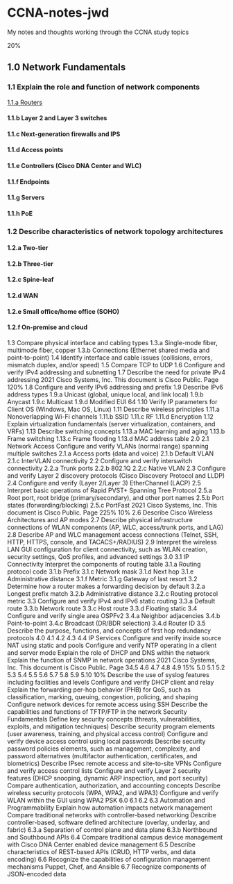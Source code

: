 # CCNA-notes-jwd
My notes and thoughts working through the CCNA study topics

20%
## 1.0 Network Fundamentals
### 1.1 Explain the role and function of network components
[1.1.a Routers](1.1a-routers)
#### 1.1.b Layer 2 and Layer 3 switches
#### 1.1.c Next-generation firewalls and IPS
#### 1.1.d Access points
#### 1.1.e Controllers (Cisco DNA Center and WLC)
#### 1.1.f Endpoints
#### 1.1.g Servers
#### 1.1.h PoE
### 1.2 Describe characteristics of network topology architectures
#### 1.2.a Two-tier
#### 1.2.b Three-tier
#### 1.2.c Spine-leaf
#### 1.2.d WAN
#### 1.2.e Small office/home office (SOHO)
#### 1.2.f On-premise and cloud
1.3 Compare physical interface and cabling types
1.3.a Single-mode fiber, multimode fiber, copper
1.3.b Connections (Ethernet shared media and point-to-point)
1.4 Identify interface and cable issues (collisions, errors, mismatch duplex, and/or speed)
1.5 Compare TCP to UDP
1.6 Configure and verify IPv4 addressing and subnetting
1.7 Describe the need for private IPv4 addressing
2021 Cisco Systems, Inc. This document is Cisco Public.
Page 120%
1.8 Configure and verify IPv6 addressing and prefix
1.9 Describe IPv6 address types
1.9.a Unicast (global, unique local, and link local)
1.9.b Anycast
1.9.c Multicast
1.9.d Modified EUI 64
1.10 Verify IP parameters for Client OS (Windows, Mac OS, Linux)
1.11 Describe wireless principles
1.11.a Nonoverlapping Wi-Fi channels
1.11.b SSID
1.11.c RF
1.11.d Encryption
1.12 Explain virtualization fundamentals (server virtualization, containers, and VRFs)
1.13 Describe switching concepts
1.13.a MAC learning and aging
1.13.b Frame switching
1.13.c Frame flooding
1.13.d MAC address table
2.0
2.1 Network Access
Configure and verify VLANs (normal range) spanning multiple switches
2.1.a Access ports (data and voice)
2.1.b Default VLAN
2.1.c InterVLAN connectivity
2.2 Configure and verify interswitch connectivity
2.2.a Trunk ports
2.2.b 802.1Q
2.2.c Native VLAN
2.3 Configure and verify Layer 2 discovery protocols (Cisco Discovery Protocol and LLDP)
2.4 Configure and verify (Layer 2/Layer 3) EtherChannel (LACP)
2.5 Interpret basic operations of Rapid PVST+ Spanning Tree Protocol
2.5.a Root port, root bridge (primary/secondary), and other port names
2.5.b Port states (forwarding/blocking)
2.5.c PortFast
2021 Cisco Systems, Inc. This document is Cisco Public.
Page 225%
10%
2.6 Describe Cisco Wireless Architectures and AP modes
2.7 Describe physical infrastructure connections of WLAN components (AP, WLC,
access/trunk ports, and LAG)
2.8 Describe AP and WLC management access connections (Telnet, SSH, HTTP, HTTPS,
console, and TACACS+/RADIUS)
2.9 Interpret the wireless LAN GUI configuration for client connectivity, such as WLAN
creation, security settings, QoS profiles, and advanced settings
3.0
3.1 IP Connectivity
Interpret the components of routing table
3.1.a Routing protocol code
3.1.b Prefix
3.1.c Network mask
3.1.d Next hop
3.1.e Administrative distance
3.1.f Metric
3.1.g Gateway of last resort
3.2 Determine how a router makes a forwarding decision by default
3.2.a Longest prefix match
3.2.b Administrative distance
3.2.c Routing protocol metric
3.3 Configure and verify IPv4 and IPv6 static routing
3.3.a Default route
3.3.b Network route
3.3.c Host route
3.3.d Floating static
3.4 Configure and verify single area OSPFv2
3.4.a Neighbor adjacencies
3.4.b Point-to-point
3.4.c Broadcast (DR/BDR selection)
3.4.d Router ID
3.5 Describe the purpose, functions, and concepts of first hop redundancy protocols
4.0
4.1
4.2
4.3
4.4 IP Services
Configure and verify inside source NAT using static and pools
Configure and verify NTP operating in a client and server mode
Explain the role of DHCP and DNS within the network
Explain the function of SNMP in network operations
2021 Cisco Systems, Inc. This document is Cisco Public.
Page 34.5
4.6
4.7
4.8
4.9
15%
5.0
5.1
5.2
5.3
5.4
5.5
5.6
5.7
5.8
5.9
5.10
10%
Describe the use of syslog features including facilities and levels
Configure and verify DHCP client and relay
Explain the forwarding per-hop behavior (PHB) for QoS, such as classification, marking,
queuing, congestion, policing, and shaping
Configure network devices for remote access using SSH
Describe the capabilities and functions of TFTP/FTP in the network
Security Fundamentals
Define key security concepts (threats, vulnerabilities, exploits, and mitigation
techniques)
Describe security program elements (user awareness, training, and physical access
control)
Configure and verify device access control using local passwords
Describe security password policies elements, such as management, complexity, and
password alternatives (multifactor authentication, certificates, and biometrics)
Describe IPsec remote access and site-to-site VPNs
Configure and verify access control lists
Configure and verify Layer 2 security features (DHCP snooping, dynamic ARP inspection,
and port security)
Compare authentication, authorization, and accounting concepts
Describe wireless security protocols (WPA, WPA2, and WPA3)
Configure and verify WLAN within the GUI using WPA2 PSK
6.0
6.1
6.2
6.3 Automation and Programmability
Explain how automation impacts network management
Compare traditional networks with controller-based networking
Describe controller-based, software defined architecture (overlay, underlay, and fabric)
6.3.a Separation of control plane and data plane
6.3.b Northbound and Southbound APIs
6.4 Compare traditional campus device management with Cisco DNA Center enabled device
management
6.5 Describe characteristics of REST-based APIs (CRUD, HTTP verbs, and data encoding)
6.6 Recognize the capabilities of configuration management mechanisms Puppet, Chef, and
Ansible
6.7 Recognize components of JSON-encoded data
